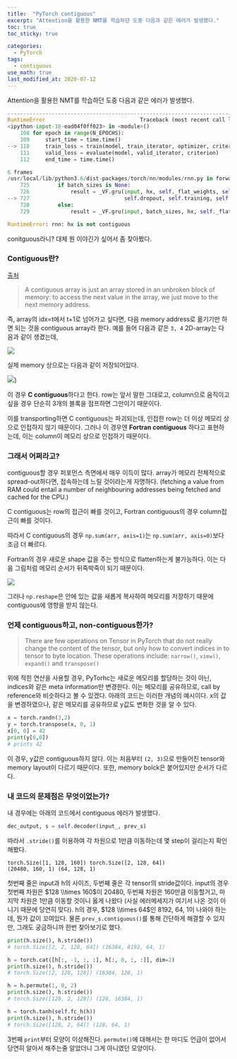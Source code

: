 ```yaml
---
title:  "PyTorch contiguous"
excerpt: "Attention을 활용한 NMT를 학습하던 도중 다음과 같은 에러가 발생했다."
toc: true
toc_sticky: true

categories:
  - PyTorch
tags:
  - contiguous
use_math: true
last_modified_at: 2020-07-12
---
```


Attention을 활용한 NMT를 학습하던 도중 다음과 같은 에러가 발생했다.

```python
---------------------------------------------------------------------------
RuntimeError                              Traceback (most recent call last)
<ipython-input-18-ead04f0ff023> in <module>()
    108 for epoch in range(N_EPOCHS):
    109     start_time = time.time()
--> 110     train_loss = train(model, train_iterator, optimizer, criterion, CLIP)
    111     valid_loss = evaluate(model, valid_iterator, criterion)
    112     end_time = time.time()

6 frames
/usr/local/lib/python3.6/dist-packages/torch/nn/modules/rnn.py in forward(self, input, hx)
    725         if batch_sizes is None:
    726             result = _VF.gru(input, hx, self._flat_weights, self.bias, self.num_layers,
--> 727                              self.dropout, self.training, self.bidirectional, self.batch_first)
    728         else:
    729             result = _VF.gru(input, batch_sizes, hx, self._flat_weights, self.bias,

RuntimeError: rnn: hx is not contiguous
```

conitguous라니? 대체 뭔 이야긴가 싶어서 좀 찾아봤다.

### Contiguous란?

[출처](https://stackoverflow.com/questions/26998223/what-is-the-difference-between-contiguous-and-non-contiguous-arrays?fbclid=IwAR21BZEIAtBzlIR163wQxvPaKE9e0oHpXgB4qEGt9LSsG5an8avYiRfw8as)

> A contiguous array is just an array stored in an unbroken block of memory: to access the next value in the array, we just move to the next memory address.

즉, array의 idx=t에서 t+1로 넘어가고 싶다면, 다음 memory address로 옮기기만 하면 되는 것을 contiguous array라 한다. 예를 들어 다음과 같은 `3, 4` 2D-array는 다음과 같이 생겼는데,

![](https://i.stack.imgur.com/BJIVL.png)

실제 memory 상으로는 다음과 같이 저장되어있다.

![](https://i.stack.imgur.com/MXrA6.png))

이 경우 **C contiguous**하다고 한다. row는 앞서 말한 그대로고, column으로 움직이고 싶을 경우 단순히 3개의 블록을 점프하면 그만이기 때문이다.

이를 transporting하면 C contiguous는 파괴되는데, 인접한 row는 더 이상 메모리 상으로 인접하지 않기 때문이다. 그러나 이 경우엔 **Fortran contiguous** 하다고 표현하는데, 이는 column이 메모리 상으로 인접하기 때문이다.

### 그래서 어쩌라고?

contiguous할 경우 퍼포먼스 측면에서 매우 이득이 많다. array가 메모리 전체적으로 spread-out하다면, 접속하는데 느릴 것이라는게 자명하다. (fetching a value from RAM could entail a number of neighbouring addresses being fetched and cached for the CPU.)

C contiguous는 row의 접근이 빠를 것이고, Fortran contiguous의 경우 column접근이 빠를 것이다.

따라서 C contiguous의 경우 `np.sum(arr, axis=1)`는 `np.sum(arr, axis=0)`보다 조금 더 빠르다.

Fortran의 경우 새로운 shape 값을 주는 방식으로 flatten하는게 불가능하다. 이는 다음 그림처럼 메모리 순서가 뒤죽박죽이 되기 때문이다.

![](https://i.stack.imgur.com/GhErW.png)

그러나 `np.reshape`은 안에 있는 값을 새롭게 복사하여 메모리를 저장하기 때문에 contiguous에 영향을 받지 않는다.

### 언제 contiguous하고, non-contiguous한가?

> There are few operations on Tensor in PyTorch that do not really change the content of the tensor, but only how to convert indices in to tensor to byte location. These operations include: `narrow()`, `view()`, `expand()` and `transpose()`

위에 적힌 연산을 사용할 경우, PyTorhc는 새로운 메모리를 할당하는 것이 아닌, indices와 같은 meta information만 변경한다. 이는 메모리를 공유하므로, call by reference와 비슷하다고 볼 수 있겠다. 아래의 코드는 이러한 개념의 예시이다. x의 값을 변경하였으나, 같은 메모리를 공유하므로 y값도 변화한 것을 알 수 있다.

```python
x = torch.randn(3,2)
y = torch.transpose(x, 0, 1)
x[0, 0] = 42
print(y[0,0])
# prints 42
```

이 경우, y값은 contiguous하지 않다. 이는 처음부터 `(2, 3)`으로 만들어진 tensor와 memory layout이 다르기 때문이다. 또한, memory bolck은 붙어있지만 순서가 다르다.

### 내 코드의 문제점은 무엇이었는가?

내 경우에는 아래의 코드에서 contiguous 에러가 발생했다.

```python
dec_output, s = self.decoder(input_, prev_s)
```

따라서 `.stride()`를 이용하여 각 차원으로 1만큼 이동하는데 몇 step이 걸리는지 확인해봤다.

```
torch.Size([1, 128, 160]) torch.Size([2, 128, 64])
(20480, 160, 1) (64, 128, 1)
```

첫번째 줄은 input과 h의 사이즈, 두번째 줄은 각 tensor의 stride값이다. input의 경우 첫번째 차원은 $128 \\times 160$이 20480, 두번째 차원은 160만큼 이동할거고, 마지막 차원은 1만큼 이동할 것이니 옳게 나왔다 (사실 에러메세지가 여기서 나온 것이 아니기 때문에 당연히 맞다). h의 경우, $128 \\times 64$인 8192, 64, 1이 나와야 하는데, 뭔가 값이 꼬여있다. 물론 `prev_s.contiguous()`를 통해 간단하게 해결할 수 있지만, 그래도 궁금하니까 한번 찾아보기로 했다.

```python
print(h.size(), h.stride())
# torch.Size([2, 2, 128, 64]) (16384, 8192, 64, 1)

h = torch.cat([h[:, -1, :, :], h[:, 0, :, :]], dim=2)
print(h.size(), h.stride())
# torch.Size([2, 128, 128]) (16384, 128, 1)

h = h.permute(1, 0, 2)
print(h.size(), h.stride())
# torch.Size([128, 2, 128]) (128, 16384, 1)

h = torch.tanh(self.fc_h(h))
print(h.size(), h.stride())
# torch.Size([128, 2, 64]) (128, 64, 1)
```

3번째 `print`부터 모양이 이상해진다. `permute()`에 대해서는 한 마디도 언급이 없어서 당연히 알아서 해주는줄 알았더니 그게 아니였던 모양이다.